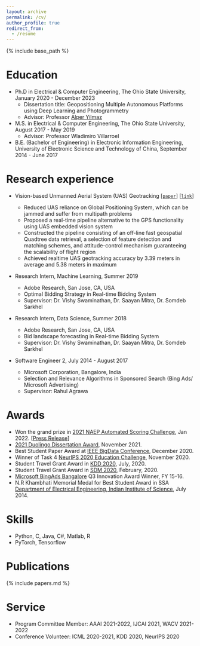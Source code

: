 ```yaml
---
layout: archive
permalink: /cv/
author_profile: true
redirect_from:
  - /resume
---
```


{% include base_path %}

Education
======
* Ph.D in Electrical & Computer Engineering, The Ohio State University, January 2020 - December 2023
  * Dissertation title: Geopositioning Multiple Autonomous Platforms using Deep Learning and Photogrammetry
  * Advisor: Professor [Alper Yilmaz](https://ceg.osu.edu/people/yilmaz.15)
* M.S. in Electrical & Computer Engineering, The Ohio State University, August 2017 - May 2019
  * Advisor: Professor Wladimiro Villarroel
* B.E. (Bachelor of Engineering) in Electronic Information Engineering, University of Electronic Science and Technology of China, September 2014 - June 2017

Research experience
======
* Vision-based Unmanned Aerial System (UAS) Geotracking [[`paper`](https://ieeexplore.ieee.org/stamp/stamp.jsp?tp=&arnumber=9967102)] [[`link`]()]
  * Reduced UAS reliance on Global Positioning System, which can be jammed and suffer from multipath problems
  * Proposed a real-time pipeline alternative to the GPS functionality using UAS embedded vision system
  * Constructed the pipeline consisting of an off-line fast geospatial Quadtree data retrieval, a selection of feature detection and matching schemes, and attitude-control mechanism guaranteeing the scalability of flight region
  * Achieved realtime UAS geotracking accuracy by 3.39 meters in average and 5.38 meters in maximum

* Research Intern, Machine Learning, Summer 2019
  * Adobe Research, San Jose, CA, USA
  * Optimal Bidding Strategy in Real-time Bidding System
  * Supervisor: Dr. Vishy Swaminathan, Dr. Saayan Mitra, Dr. Somdeb Sarkhel

* Research Intern, Data Science, Summer 2018
  * Adobe Research, San Jose, CA, USA
  * Bid landscape forecasting in Real-time Bidding System
  * Supervisor: Dr. Vishy Swaminathan, Dr. Saayan Mitra, Dr. Somdeb Sarkhel

* Software Engineer 2, July 2014 - August 2017
  * Microsoft Corporation, Bangalore, India
  * Selection and Relevance Algorithms in Sponsored Search (Bing Ads/ Microsoft Advertising)
  * Supervisor: Rahul Agrawa


Awards
======
* Won the grand prize in [2021 NAEP Automated Scoring Challenge](https://github.com/NAEP-AS-Challenge/info/blob/main/results.md), Jan 2022. [[Press Release](https://nces.ed.gov/whatsnew/press_releases/1_21_2022.asp)]
* [2021 Duolingo Dissertation Award](https://blog.duolingo.com/tag/duolingo-english-test/), November 2021.
* Best Student Paper Award at [IEEE BigData Conference](https://bigdataieee.org/BigData2020/), December 2020.
* Winner of Task 4 [NeurIPS 2020 Education Challenge](https://eedi.com/projects/neurips-education-challenge), November 2020.
* Student Travel Grant Award in [KDD 2020](https://www.kdd.org/kdd2020/), July, 2020.
* Student Travel Grant Award in [SDM 2020](https://www.siam.org/conferences/cm/conference/sdm20), February, 2020.
* [Microsoft BingAds Bangalore](https://www.microsoft.com/en-in/msidc/bangalore-campus.aspx) Q3 Innovation Award Winner, FY 15-16. 
* N.R Khambhati  Memorial Medal for Best Student Award in SSA [Department of Electrical Engineering, Indian Institute of Science](http://www.ee.iisc.ac.in/), July 2014.


Skills
======
* Python, C, Java, C#, Matlab, R
* PyTorch, Tensorflow


Publications
======
{% include papers.md %}

Service
======
* Program Committee Member: AAAI 2021-2022, IJCAI 2021, WACV 2021-2022
* Conference Volunteer: ICML 2020-2021, KDD 2020, NeurIPS 2020

